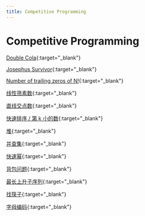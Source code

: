 ```yaml
---
title: Competitive Programming
---
```


# Competitive Programming

[Double Cola](/notes/computer-programming/competitive-programming/double-cola){:target="_blank"}

[Josephus Survivor](/notes/computer-programming/competitive-programming/josephus-survivor){:target="_blank"}

[Number of trailing zeros of N!](/notes/computer-programming/competitive-programming/number-of-trailing-zeros-of-n!){:target="_blank"}

[线性筛素数](/notes/computer-programming/competitive-programming/linear-sieve){:target="_blank"}

[直线交点数](/notes/computer-programming/competitive-programming/intersection-points){:target="_blank"}

[快速排序 / 第 k 小的数](/notes/computer-programming/competitive-programming/quicksort){:target="_blank"}

[堆](/notes/computer-programming/competitive-programming/heap){:target="_blank"}

[并查集](/notes/computer-programming/competitive-programming/unsionset){:target="_blank"}

[快速幂](/notes/computer-programming/competitive-programming/fast-power){:target="_blank"}

[背包问题](/notes/computer-programming/competitive-programming/knapsack){:target="_blank"}

[最长上升子序列](/notes/computer-programming/competitive-programming/lis){:target="_blank"}

[找筷子](/notes/computer-programming/competitive-programming/chopsticks){:target="_blank"}

[字母编码](/notes/computer-programming/competitive-programming/alphabetical-coding){:target="_blank"}
